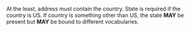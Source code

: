 At the least, address must contain the country. State is required if the country is US. If country is something other than US, the state **MAY** be present but **MAY** be bound to different vocabularies.